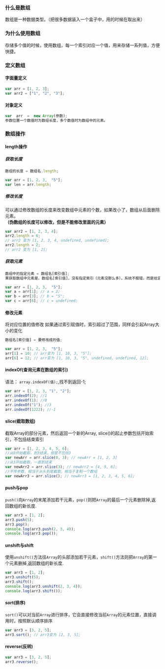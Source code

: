 ### 什么是数组
数组是一种数据类型。（把很多数据装入一个盒子中，用的时候在取出来）

### 为什么使用数组
存储多个值的时候，使用数组，每一个索引对应一个值，用来存储一系列值，方便快捷。

### 定义数组
#### 字面量定义

```js
var arr = [1, 2, 3];
var arr2 = ["1", "2", "3"];
```

#### 对象定义

```js
var  arr  =  new Array(参数);
参数位置一个数值时为数组长度，多个数值时为数组中的元素。
```

### 数组操作
#### length操作
##### 获取长度

```js
数组的长度 = 数组名.length;

var arr = [1, 2, 3,  "5"];
var len = arr.length;
```

##### 修改长度
可以通过修改数组的长度来改变数组中元素的个数，如果改小了，数组从后面删除元素。  
**（伪数组的长度可以修改，但是不能修改里面的元素）**

```js
var arr2 = [1, 2, 3, 4];
arr2.length = 6;
// arr2 变为 [1, 2, 3, 4, undefined, undefined];
arr2.length = 2;
// arr2 变为 [1, 2];
```

##### 获取元素

```js
数组中的指定元素 = 数组名[索引值];
果获取数组中元素是，数组名[索引值]，没有指定索引（元素没那么多），系统不报错，而是给定值为undefined；

var arr = [1, 2, 3,  "5"];
var a = arr[1]; // a = 2;
var b = arr[3]; // b = "5";
var c = arr[6]; // c = undefined;
```

#### 修改元素
将对应位置的值修改
如果通过索引赋值时，索引超过了范围，同样会引起Array大小的变化

```js
数组名[索引值] = 要修改成的值;

var arr = [1, 2, 3,  "5"];
arr[1] = 10; // arr变为 [1, 10, 3, "5"];
arr[6] = 12; // arr变为 [1, 10, 3, "5", undefined, undefined, 12];
```

#### indexOf(查询元素在数组的索引)
语法： `array.indexOf(值);`,找不到返回-1;

```js
var arr = [1, 2, 3, "1", "2"];
arr.indexOf(2); //1
arr.indexOf(1); //0
arr.indexOf("1"); //3
arr.indexOf(1222); //-1
```

#### slice(截取数组)
截取Array的部分元素，然后返回一个新的Array, slice()的起止参数包括开始索引，不包括结束索引  

```js
var arr = [1, 2, 3, 4, 5, 6];
//从0开始截取，到3结束，但是不包括3
var newArr = arr.slice(0, 3); // newArr = [1, 2, 3]
//从3开始截取，一直到结束
var newArr2 = arr.slice(3); // newArr2 = [4, 5, 6];
//不传参数，相当于从头到尾截取，相当于复制一个数组
var newArr3 = arr.slice(); // newArr3 = [1, 2, 3, 4, 5, 6];
```

#### push与pop
`push()`向`Array`的末尾添加若干元素，`pop()`则把`Array`的最后一个元素删除掉,返回数组的新长度.

```js
var arr3 = [1, 2];
arr3.push(5);
arr3.pop();
console.log(arr3.push(2, 3, 4));
console.log(arr3.pop());
```

#### unshift与shift
使用`unshift()`方法往`Array`的头部添加若干元素，`shift()`方法则把`Array`的第一个元素删掉,返回数组的新长度.

```js
var arr3 = [1, 2];
arr3.unshift(5);
arr3.shift();
console.log(arr3.unshift(2, 3, 4));
console.log(arr3.shift());
```

#### sort(排序)
`sort()`可以对当前`Array`进行排序，它会直接修改当前`Array`的元素位置，直接调用时，按照默认顺序排序  

```js
var arr3 = [3, 2, 5];
arr3.sort(); // arr3变为 [2, 3, 5];
```

#### reverse(反转)

```js
var arr3 = [3, 2, 5];
arr3.reverse();
```

